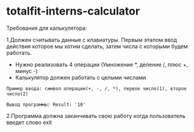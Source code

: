# totalfit-interns-calculator

Требования для калькулятора:

1.Должен считывать данные с клавиатуры. Первым этапом ввод действия которое мы хотим сделать, затем числа с которыми будем работать.
 - Нужно реализовать 4 операции (Умножение *, деление /, плюс +, минус -)
 - Калькулятор должен работать с целыми числами
 
```Пример ввода: символ операции(+, -, /, *), первое число(1), второе число(2)```

```Вывод программы: Result: '10'```

2.Программа должна заканчивать свою работу когда пользователь введет слово exit
